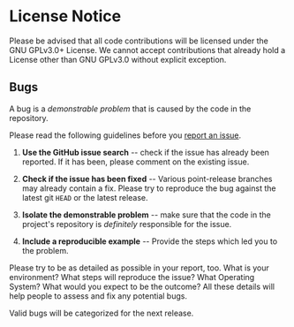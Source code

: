 License Notice
==============

Please be advised that all code contributions will be licensed under the
GNU GPLv3.0+ License. We cannot accept contributions that already hold a
License other than GNU GPLv3.0 without explicit exception.

Bugs
----

A bug is a *demonstrable problem* that is caused by the code in the repository.

Please read the following guidelines before you 
[report an issue](https://github.com/MTecknology/script-helpers/issues).

1.  **Use the GitHub issue search** -- check if the issue has already been reported.
    If it has been, please comment on the existing issue.

2.  **Check if the issue has been fixed** -- Various point-release branches may
    already contain a fix. Please try to reproduce the bug against the latest git
    ``HEAD`` or the latest release.

3.  **Isolate the demonstrable problem** -- make sure that the code in the project's
    repository is *definitely* responsible for the issue.

4.  **Include a reproducible example** -- Provide the steps which led you to the
    problem.

Please try to be as detailed as possible in your report, too. What is your
environment? What steps will reproduce the issue? What Operating System? What
would you expect to be the outcome? All these details will help people to
assess and fix any potential bugs.

Valid bugs will be categorized for the next release.
